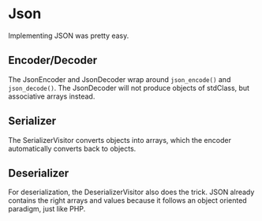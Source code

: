 Json
====

Implementing JSON was pretty easy.

Encoder/Decoder
---------------

The JsonEncoder and JsonDecoder wrap around `json_encode()` and `json_decode()`. The JsonDecoder will not produce
objects of stdClass, but associative arrays instead.

Serializer
----------

The SerializerVisitor converts objects into arrays, which the encoder automatically converts back to objects.

Deserializer
------------

For deserialization, the DeserializerVisitor also does the trick. JSON already contains the right arrays and values
because it follows an object oriented paradigm, just like PHP.
